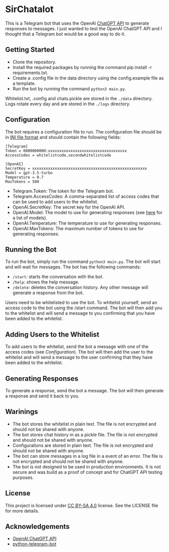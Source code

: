 # SirChatalot

This is a Telegram bot that uses the OpenAI [ChatGPT API](https://beta.openai.com/docs/api-reference/chat) to generate responses to messages. I just wanted to test the OpenAI ChatGPT API and I thought that a Telegram bot would be a good way to do it.

## Getting Started
* Clone the repository.
* Install the required packages by running the command pip install -r requirements.txt.
* Create a .config file in the data directory using the config.example file as a template.
* Run the bot by running the command `python3 main.py`.

Whitelist.txt, .config and chats.pickle are stored in the `./data` directory. Logs rotate every day and are stored in the `./logs` directory.

## Configuration
The bot requires a configuration file to run. The configuration file should be in [INI file format](https://en.wikipedia.org/wiki/INI_file) and should contain the following fields:
```
[Telegram]
Token = 0000000000:xxxxxxxxxxxxxxxxxxxxxxxxxxxxxxxxxxx
AccessCodes = whitelistcode,secondwhitelistcode

[OpenAI]
SecretKey = xxxxxxxxxxxxxxxxxxxxxxxxxxxxxxxxxxxxxxxxxxxxxxxxxxx
Model = gpt-3.5-turbo
Temperature = 0.7
MaxTokens = 500
```
* Telegram.Token: The token for the Telegram bot.
* Telegram.AccessCodes: A comma-separated list of access codes that can be used to add users to the whitelist.
* OpenAI.SecretKey: The secret key for the OpenAI API.
* OpenAI.Model: The model to use for generating responses (see [here](https://beta.openai.com/docs/api-reference/models) for a list of models).
* OpenAI.Temperature: The temperature to use for generating responses.
* OpenAI.MaxTokens: The maximum number of tokens to use for generating responses.

## Running the Bot
To run the bot, simply run the command `python3 main.py`. The bot will start and will wait for messages. 
The bot has the following commands:
* `/start`: starts the conversation with the bot.
* `/help`: shows the help message.
* `/delete`: deletes the conversation history.
Any other message will generate a response from the bot.

Users need to be whitelisted to use the bot. To whitelist yourself, send an access code to the bot using the /start command. The bot will then add you to the whitelist and will send a message to you confirming that you have been added to the whitelist.

## Adding Users to the Whitelist
To add users to the whitelist, send the bot a message with one of the access codes (see *Configuration*). The bot will then add the user to the whitelist and will send a message to the user confirming that they have been added to the whitelist.

## Generating Responses
To generate a response, send the bot a message. The bot will then generate a response and send it back to you.

## Warinings
* The bot stores the whitelist in plain text. The file is not encrypted and should not be shared with anyone.
* The bot stores chat history in as a pickle file. The file is not encrypted and should not be shared with anyone.
* Configurations are stored in plain text. The file is not encrypted and should not be shared with anyone.
* The bot can store messages in a log file in a event of an error. The file is not encrypted and should not be shared with anyone.
* The bot is not designed to be used in production environments. It is not secure and was build as a proof of concept and for ChatGPT API testing purposes.

## License
This project is licensed under [CC BY-SA 4.0](https://creativecommons.org/licenses/by-sa/4.0/) license. See the LICENSE file for more details.

## Acknowledgements
* [OpenAI ChatGPT API](https://beta.openai.com/docs/api-reference/chat)
* [python-telegram-bot](https://github.com/python-telegram-bot/python-telegram-bot)
